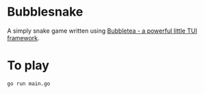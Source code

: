 # Bubblesnake

A simply snake game written using [Bubbletea - a powerful little TUI framework](https://github.com/charmbracelet/bubbletea).

# To play

```sh
go run main.go
```
